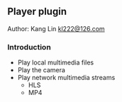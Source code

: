 ## Player plugin

Author: Kang Lin <kl222@126.com>

### Introduction

- Play local multimedia files
- Play the camera
- Play network multimedia streams
  - HLS
  - MP4

